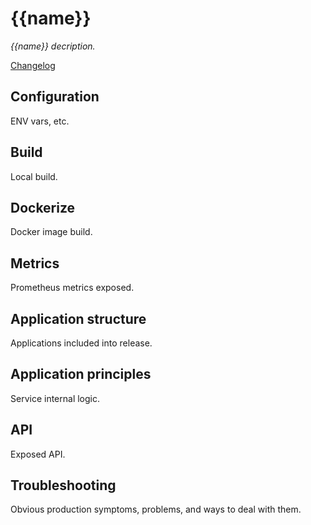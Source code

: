 # ️{{name}}

*{{name}} decription.*

[Changelog](/CHANGELOG.md)


## Configuration

ENV vars, etc.

## Build

Local build.

## Dockerize

Docker image build.

## Metrics

Prometheus metrics exposed.

## Application structure

Applications included into release.

## Application principles

Service internal logic.

## API

Exposed API.

## Troubleshooting

Obvious production symptoms, problems, and ways to deal with them.